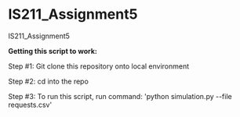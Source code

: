 # IS211_Assignment5
IS211_Assignment5

**Getting this script to work:**

Step #1: Git clone this repository onto local environment

Step #2: cd into the repo

Step #3: To run this script, run command: 'python simulation.py --file requests.csv'
